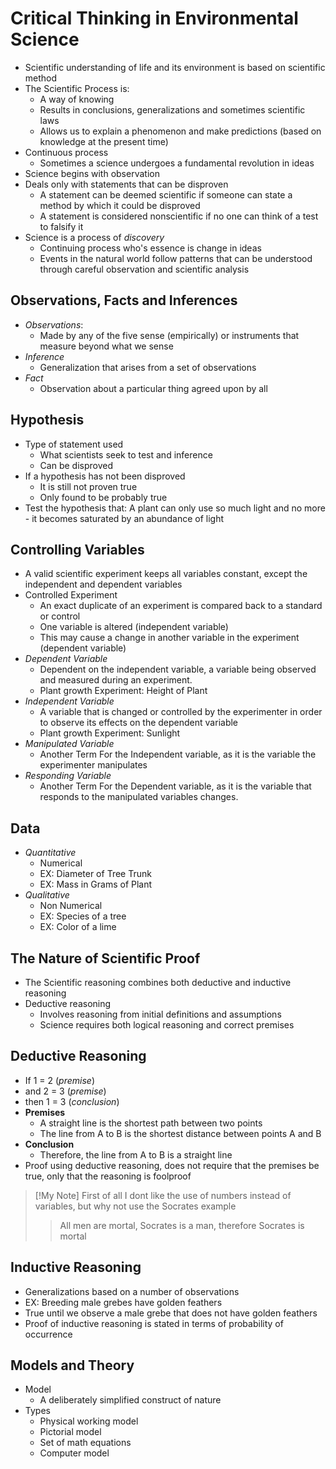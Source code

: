 # Critical Thinking in Environmental Science

- Scientific understanding of life and its environment is based on scientific method
- The Scientific Process is:
	- A way of knowing
	- Results in conclusions, generalizations and sometimes scientific laws
	- Allows us to explain a phenomenon and make predictions (based on knowledge at the present time)
- Continuous process
	- Sometimes a science undergoes a fundamental revolution in ideas
- Science begins with observation
- Deals only with statements that can be disproven
	- A statement can be deemed scientific if someone can state a method by which it could be disproved
	- A statement is considered nonscientific if no one can think of a test to falsify it
- Science is a process of _discovery_
	- Continuing process who's essence is change in ideas 
	- Events in the natural world follow patterns that can be understood through careful observation and scientific analysis

## Observations, Facts and Inferences
- _Observations_:
	- Made by any of the five sense (empirically) or instruments that measure beyond what we sense
- _Inference_
	- Generalization that arises from a set of observations
- _Fact_
	- Observation about a particular thing agreed upon by all

## Hypothesis 
- Type of statement used
	- What scientists seek to test and inference
	- Can be disproved
- If a hypothesis has not been disproved
	- It is still not proven true
	- Only found to be probably true
- Test the hypothesis that: A plant can only use so much light and no more - it becomes saturated by an abundance of light

## Controlling Variables
- A valid scientific experiment keeps all variables constant, except the independent and dependent variables
- Controlled Experiment
	- An exact duplicate of an experiment is compared back to a standard or control
	- One variable is altered (independent variable)
	- This may cause a change in another variable in the experiment (dependent variable)
- _Dependent Variable_
	- Dependent on the independent variable, a variable being observed and measured during an experiment. 
	- Plant growth Experiment: Height of Plant
- _Independent Variable_
	- A variable that is changed or controlled by the experimenter in order to observe its effects on the dependent variable 
	- Plant growth Experiment: Sunlight
- _Manipulated Variable_
	- Another Term For the Independent variable, as it is the variable the experimenter manipulates
- _Responding Variable_
	- Another Term For the Dependent variable, as it is the variable that responds to the manipulated variables changes.

## Data
- _Quantitative_
	- Numerical
	- EX: Diameter of Tree Trunk
	- EX: Mass in Grams of Plant
- _Qualitative_
	- Non Numerical
	- EX: Species of a tree
	- EX: Color of a lime

## The Nature of Scientific Proof
- The Scientific reasoning combines both deductive and inductive reasoning
- Deductive reasoning
	- Involves reasoning from initial definitions and assumptions
	- Science requires both logical reasoning and correct premises

## Deductive Reasoning
- If 1 = 2 (_premise_)
- and 2 = 3 (_premise_)
- then 1 = 3 (_conclusion_)
- __Premises__
	- A straight line is the shortest path between two points
	- The line from A to B is the shortest distance between points A and B
- __Conclusion__
	- Therefore, the line from A to B is a straight line
- Proof using deductive reasoning, does not require that the premises be true, only that the reasoning is foolproof

> [!My Note]
> First of all I dont like the use of numbers instead of variables, but why not use the Socrates example
> <blockquote>All men are mortal, Socrates is a man, therefore Socrates is mortal</blockquote>

## Inductive Reasoning
- Generalizations based on a number of observations
- EX: Breeding male grebes have golden feathers
- True until we observe a male grebe that does not have golden feathers
- Proof of inductive reasoning is stated in terms of probability of occurrence

## Models and Theory
- Model
	- A deliberately simplified construct of nature
- Types
	- Physical working model
	- Pictorial model
	- Set of math equations
	- Computer model




